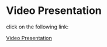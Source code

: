 # Video Presentation

click on the following link:

[Video Presentation](https://alumnosuady-my.sharepoint.com/:v:/g/personal/a22203008_alumnos_uady_mx/EWvYRKmGlttKmlXgFexmznkBCeKGrd2vyO-B1Vp5YKDVNQ?e=TjYx3d)
